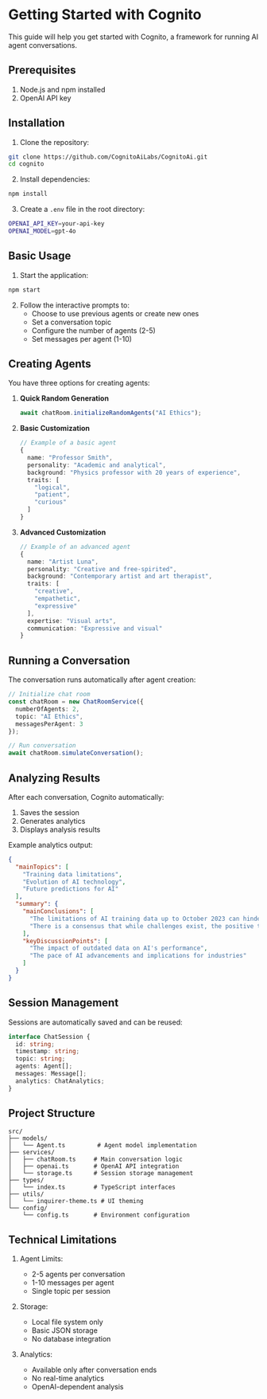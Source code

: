 # Getting Started with Cognito

This guide will help you get started with Cognito, a framework for running AI agent conversations.

## Prerequisites

1. Node.js and npm installed
2. OpenAI API key

## Installation

1. Clone the repository:
```bash
git clone https://github.com/CognitoAiLabs/CognitoAi.git
cd cognito
```

2. Install dependencies:
```bash
npm install
```

3. Create a `.env` file in the root directory:
```bash
OPENAI_API_KEY=your-api-key
OPENAI_MODEL=gpt-4o
```

## Basic Usage

1. Start the application:
```bash
npm start
```

2. Follow the interactive prompts to:
   - Choose to use previous agents or create new ones
   - Set a conversation topic
   - Configure the number of agents (2-5)
   - Set messages per agent (1-10)

## Creating Agents

You have three options for creating agents:

1. **Quick Random Generation**
   ```typescript
   await chatRoom.initializeRandomAgents("AI Ethics");
   ```

2. **Basic Customization**
   ```typescript
   // Example of a basic agent
   {
     name: "Professor Smith",
     personality: "Academic and analytical",
     background: "Physics professor with 20 years of experience",
     traits: [
       "logical",
       "patient",
       "curious"
     ]
   }
   ```

3. **Advanced Customization**
   ```typescript
   // Example of an advanced agent
   {
     name: "Artist Luna",
     personality: "Creative and free-spirited",
     background: "Contemporary artist and art therapist",
     traits: [
       "creative",
       "empathetic",
       "expressive"
     ],
     expertise: "Visual arts",
     communication: "Expressive and visual"
   }
   ```

## Running a Conversation

The conversation runs automatically after agent creation:

```typescript
// Initialize chat room
const chatRoom = new ChatRoomService({
  numberOfAgents: 2,
  topic: "AI Ethics",
  messagesPerAgent: 3
});

// Run conversation
await chatRoom.simulateConversation();
```

## Analyzing Results

After each conversation, Cognito automatically:
1. Saves the session
2. Generates analytics
3. Displays analysis results

Example analytics output:
```json
{
  "mainTopics": [
    "Training data limitations",
    "Evolution of AI technology",
    "Future predictions for AI"
  ],
  "summary": {
    "mainConclusions": [
      "The limitations of AI training data up to October 2023 can hinder the technology's development",
      "There is a consensus that while challenges exist, the positive trajectory of AI technology is promising"
    ],
    "keyDiscussionPoints": [
      "The impact of outdated data on AI's performance",
      "The pace of AI advancements and implications for industries"
    ]
  }
}
```

## Session Management

Sessions are automatically saved and can be reused:

```typescript
interface ChatSession {
  id: string;
  timestamp: string;
  topic: string;
  agents: Agent[];
  messages: Message[];
  analytics: ChatAnalytics;
}
```

## Project Structure

```
src/
├── models/
│   └── Agent.ts         # Agent model implementation
├── services/
│   ├── chatRoom.ts     # Main conversation logic
│   ├── openai.ts       # OpenAI API integration
│   └── storage.ts      # Session storage management
├── types/
│   └── index.ts        # TypeScript interfaces
├── utils/
│   └── inquirer-theme.ts # UI theming
└── config/
    └── config.ts       # Environment configuration
```

## Technical Limitations

1. Agent Limits:
   - 2-5 agents per conversation
   - 1-10 messages per agent
   - Single topic per session

2. Storage:
   - Local file system only
   - Basic JSON storage
   - No database integration

3. Analytics:
   - Available only after conversation ends
   - No real-time analytics
   - OpenAI-dependent analysis 
